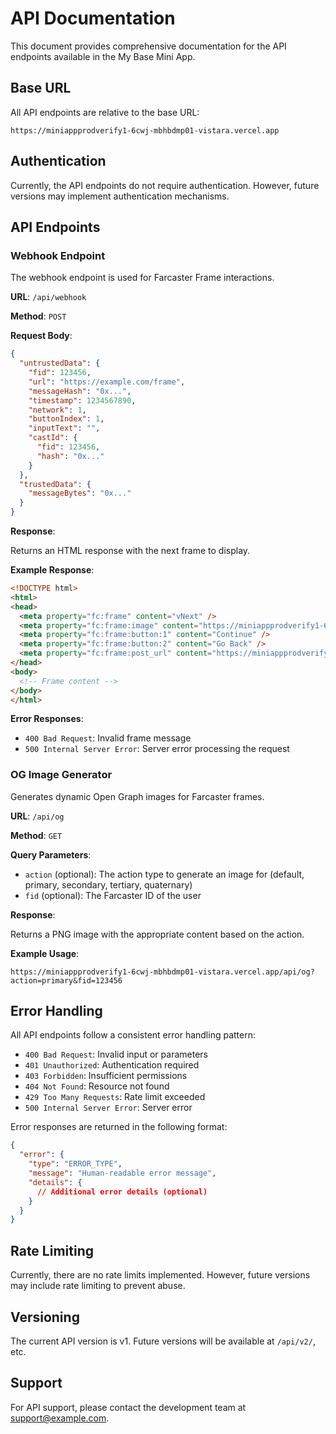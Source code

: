 # API Documentation

This document provides comprehensive documentation for the API endpoints available in the My Base Mini App.

## Base URL

All API endpoints are relative to the base URL:

```
https://miniappprodverify1-6cwj-mbhbdmp01-vistara.vercel.app
```

## Authentication

Currently, the API endpoints do not require authentication. However, future versions may implement authentication mechanisms.

## API Endpoints

### Webhook Endpoint

The webhook endpoint is used for Farcaster Frame interactions.

**URL**: `/api/webhook`

**Method**: `POST`

**Request Body**:

```json
{
  "untrustedData": {
    "fid": 123456,
    "url": "https://example.com/frame",
    "messageHash": "0x...",
    "timestamp": 1234567890,
    "network": 1,
    "buttonIndex": 1,
    "inputText": "",
    "castId": {
      "fid": 123456,
      "hash": "0x..."
    }
  },
  "trustedData": {
    "messageBytes": "0x..."
  }
}
```

**Response**:

Returns an HTML response with the next frame to display.

**Example Response**:

```html
<!DOCTYPE html>
<html>
<head>
  <meta property="fc:frame" content="vNext" />
  <meta property="fc:frame:image" content="https://miniappprodverify1-6cwj-mbhbdmp01-vistara.vercel.app/api/og?action=primary&fid=123456" />
  <meta property="fc:frame:button:1" content="Continue" />
  <meta property="fc:frame:button:2" content="Go Back" />
  <meta property="fc:frame:post_url" content="https://miniappprodverify1-6cwj-mbhbdmp01-vistara.vercel.app/api/webhook" />
</head>
<body>
  <!-- Frame content -->
</body>
</html>
```

**Error Responses**:

- `400 Bad Request`: Invalid frame message
- `500 Internal Server Error`: Server error processing the request

### OG Image Generator

Generates dynamic Open Graph images for Farcaster frames.

**URL**: `/api/og`

**Method**: `GET`

**Query Parameters**:

- `action` (optional): The action type to generate an image for (default, primary, secondary, tertiary, quaternary)
- `fid` (optional): The Farcaster ID of the user

**Response**:

Returns a PNG image with the appropriate content based on the action.

**Example Usage**:

```
https://miniappprodverify1-6cwj-mbhbdmp01-vistara.vercel.app/api/og?action=primary&fid=123456
```

## Error Handling

All API endpoints follow a consistent error handling pattern:

- `400 Bad Request`: Invalid input or parameters
- `401 Unauthorized`: Authentication required
- `403 Forbidden`: Insufficient permissions
- `404 Not Found`: Resource not found
- `429 Too Many Requests`: Rate limit exceeded
- `500 Internal Server Error`: Server error

Error responses are returned in the following format:

```json
{
  "error": {
    "type": "ERROR_TYPE",
    "message": "Human-readable error message",
    "details": {
      // Additional error details (optional)
    }
  }
}
```

## Rate Limiting

Currently, there are no rate limits implemented. However, future versions may include rate limiting to prevent abuse.

## Versioning

The current API version is v1. Future versions will be available at `/api/v2/`, etc.

## Support

For API support, please contact the development team at support@example.com.

